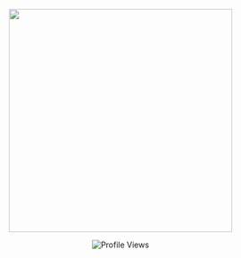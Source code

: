 <p align="center"><img src="https://ayxkaddd.github.io/i/7tdY3KGC.jpg" widht=400 height=400></p>

<div align="center">
  <img src="https://komarev.com/ghpvc/?username=ayxkaddd&color=grey&style=plastic" alt="Profile Views">
</div>
